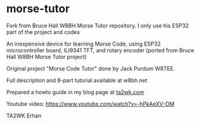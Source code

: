 # morse-tutor
Fork from Bruce Hall W8BH Morse Tutor repository. I only use his ESP32 part of the project and codes

An inexpensive device for learning Morse Code, using ESP32 microcontroller board, ILI9341 TFT, and rotary encoder (ported from Bruce Hall W8BH Morse Tutor project)

Original project "Morse Code Tutor" done by Jack Purdum W8TEE.

Full description and 8-part tutorial available at w8bh.net

Prepared a howto guide in my blog page at <a href="https://www.ta2wk.com" target="_blank">ta2wk.com</a>

Youtube video: <a href="https://www.youtube.com/watch?v=-hPkAeXV-OM" target="_blank">https://www.youtube.com/watch?v=-hPkAeXV-OM</a>

TA2WK Erhan

